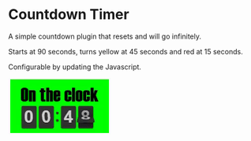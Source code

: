 # Countdown Timer
A simple countdown plugin that resets and will go infinitely.

Starts at 90 seconds, turns yellow at 45 seconds and red at 15 seconds.

Configurable by updating the Javascript.

![thumb](img/thumb.gif)
